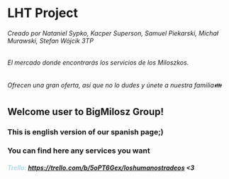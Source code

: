 # LHT Project
###### Creado por Nataniel Sypko, Kacper Superson, Samuel Piekarski, Michał Murawski, Stefan Wójcik 3TP
###### El mercado donde encontrarás los servicios de los Miloszkos.
###### Ofrecen una gran oferta, así que no lo dudes y únete a nuestra familia👪

## Welcome user to BigMilosz Group!
### This is english version of our spanish page;)
### You can find here any services you want 

##### <span style="color:lightblue">Trello:</span> https://trello.com/b/5oPT6Gex/loshumanostradeos <3
